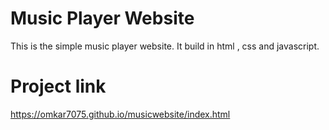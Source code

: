 # Music Player Website
This is the simple music player website. It build in html , css and javascript.

# Project link
https://omkar7075.github.io/musicwebsite/index.html

